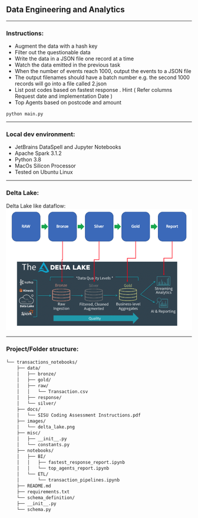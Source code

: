## Data Engineering and Analytics ##
***
### Instructions:
- Augment the data with a hash key
- Filter out the questionable data
- Write the data in a JSON file one record at a time
- Watch the data emitted in the previous task
- When the number of events reach 1000, output the events to a JSON file
- The output filenames should have a batch number e.g. the second 1000 records will go into a file
called 2.json
- List post codes based on fastest response . Hint ( Refer columns Request date and implementation Date )
- Top Agents based on postcode and amount
```
python main.py
```
***
### Local dev environment:
- JetBrains DataSpell and Jupyter Notebooks
- Apache Spark 3.1.2
- Python 3.8
- MacOs Silicon Processor
- Tested on Ubuntu Linux
***
### Delta Lake:
Delta Lake like dataflow:
![alt text](https://github.com/arturogonzalezm/challenge_transactions/blob/master/images/delta_lake.png?raw=true)
***
### Project/Folder structure:
```
└── transactions_notebooks/
    ├── data/
    │   ├── bronze/
    │   ├── gold/
    │   ├── raw/
    │   │   └── Transaction.csv
    │   ├── response/
    │   └── silver/
    ├── docs/
    │   └── SISU Coding Assessment Instructions.pdf
    ├── images/
    │   └── delta_lake.png
    ├── misc/
    │   ├── __init__.py
    │   └── constants.py
    ├── notebooks/
    │   ├── BI/
    │   │   ├── fastest_response_report.ipynb
    │   │   └── top_agents_report.ipynb
    │   └── ETL/
    │       └── transaction_pipelines.ipynb
    ├── README.md
    ├── requirements.txt
    └── schema_definition/
    ├── __init__.py
    └── schema.py
```